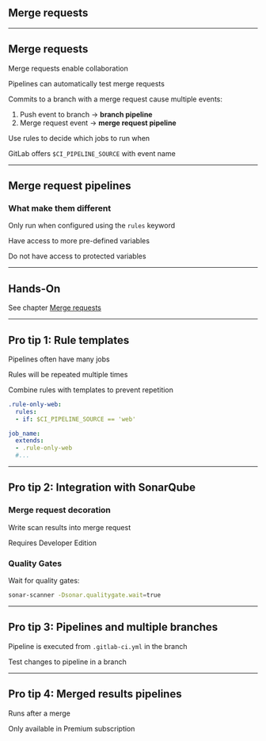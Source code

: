 <!-- .slide: id="gitlab_merge_requests" class="vertical-center" -->

<i class="fa-duotone fa-merge fa-8x fa-duotone-colors" style="float: right; color: grey;"></i>

## Merge requests

---

## Merge requests

Merge requests enable collaboration

Pipelines can automatically test merge requests [](https://docs.gitlab.com/ee/ci/pipelines/merge_request_pipelines.html)

Commits to a branch with a merge request cause multiple events:

1. Push event to branch -> **branch pipeline** <i class="fa-duotone fa-solid fa-code-branch"></i>
1. Merge request event -> **merge request pipeline** <i class="fa-duotone fa-solid fa-code-pull-request"></i>

Use rules [<i class="fa-solid fa-arrow-right-to-bracket"></i>](#/gitlab_rules) to decide which jobs to run when

GitLab offers `$CI_PIPELINE_SOURCE` with event name

---

## Merge request pipelines

### What make them different

Only run when configured using the `rules` keyword [](https://docs.gitlab.com/ee/ci/pipelines/merge_request_pipelines.html#use-rules-to-add-jobs)

Have access to more pre-defined variables [](https://docs.gitlab.com/ee/ci/variables/predefined_variables.html#predefined-variables-for-merge-request-pipelines)

Do not have access to protected variables

---

## Hands-On

See chapter [Merge requests](/hands-on/2025-05-14/140_merge_requests/exercise/)

---

## Pro tip 1: Rule templates

Pipelines often have many jobs

Rules will be repeated multiple times

Combine rules with templates to prevent repetition

```yaml
.rule-only-web:
  rules:
  - if: $CI_PIPELINE_SOURCE == 'web'

job_name:
  extends:
  - .rule-only-web
  #...
```

---

## Pro tip 2: Integration with SonarQube

### Merge request decoration

Write scan results into merge request [](https://docs.sonarsource.com/sonarqube/latest/devops-platform-integration/gitlab-integration/)

Requires Developer Edition

### Quality Gates

Wait for quality gates:

```bash
sonar-scanner -Dsonar.qualitygate.wait=true
```

---

## Pro tip 3: Pipelines and multiple branches

Pipeline is executed from `.gitlab-ci.yml` in the branch

Test changes to pipeline in a branch

---

## Pro tip 4: Merged results pipelines

Runs after a merge [](https://docs.gitlab.com/ee/ci/pipelines/merged_results_pipelines.html)

Only available in Premium subscription
